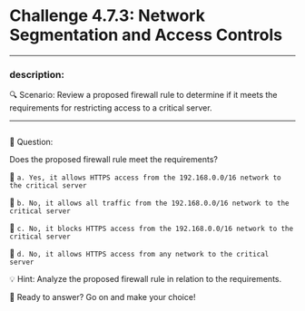 # **Challenge 4.7.3: Network Segmentation and Access Controls**

---

### **description:**

🔍 Scenario: Review a proposed firewall rule to determine if it meets the requirements for restricting access to a critical server.

---
```plaintext

```
🤔 Question:

Does the proposed firewall rule meet the requirements?

🔘 ```a. Yes, it allows HTTPS access from the 192.168.0.0/16 network to the critical server```

🔘 ```b. No, it allows all traffic from the 192.168.0.0/16 network to the critical server```

🔘 ```c. No, it blocks HTTPS access from the 192.168.0.0/16 network to the critical server```

🔘 ```d. No, it allows HTTPS access from any network to the critical server```

💡 Hint: Analyze the proposed firewall rule in relation to the requirements.

🚀 Ready to answer? Go on and make your choice!